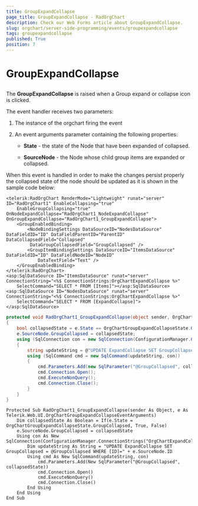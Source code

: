 ```yaml
---
title: GroupExpandCollapse
page_title: GroupExpandCollapse - RadOrgChart
description: Check our Web Forms article about GroupExpandCollapse.
slug: orgchart/server-side-programming/events/groupexpandcollapse
tags: groupexpandcollapse
published: True
position: 7
---
```


# GroupExpandCollapse



## 

The **GroupExpandCollapse** is raised when a Group expand or collapse icon is clicked.

The event handler receives two parameters:

1. The instance of the orgchart firing the event

2. An event arguments parameter containing the following properties:

	* **State** - the state of the Node that have been expanded of collapsed.

	* **SourceNode** - the Node whose child group items are expanded or collapsed.

When this event is handled in order to make the changes persist properly the collapsed state of the node should be updated as it is shown in the sample code below:

````ASPNET
<telerik:RadOrgChart RenderMode="Lightweight" runat="server" ID="RadOrgChart1" EnableCollapsing="true" 
    EnableGroupCollapsing="true"  OnNodeExpandCollapse="RadOrgChart1_NodeExpandCollapse" OnGroupExpandCollapse="RadOrgChart1_GroupExpandCollapse">
    <GroupEnabledBinding>
        <NodeBindingSettings DataSourceID="NodesDataSource" DataFieldID="ID" DataFieldParentID="ParentID" DataCollapsedField="Collapsed"
         DataGroupCollapsedField="GroupCollapsed" />
        <GroupItemBindingSettings DataSourceID="ItemsDataSource" DataFieldID="ID" DataFieldNodeID="NodeID"
            DataTextField="Text" />
    </GroupEnabledBinding>
</telerik:RadOrgChart>
<asp:SqlDataSource ID="ItemsDataSource" runat="server" ConnectionString="<%$ ConnectionStrings:OrgChartExpandCollapse %>"
    SelectCommand="SELECT * FROM [Items]"></asp:SqlDataSource>
<asp:SqlDataSource ID="NodesDataSource" runat="server" ConnectionString="<%$ ConnectionStrings:OrgChartExpandCollapse %>"
    SelectCommand="SELECT * FROM [ExpandCollapse]"></asp:SqlDataSource>
````





````C#
protected void RadOrgChart1_GroupExpandCollapse(object sender, OrgChartGroupExpandCollapseEventArguments e)
{
    bool collapsedState = e.State == OrgChartGroupExpandCollapseState.GroupCollapsed ? true : false;
    e.SourceNode.GroupCollapsed = collapsedState;
    using (SqlConnection con = new SqlConnection(ConfigurationManager.ConnectionStrings["OrgChartExpandCollapse"].ConnectionString))
    {
        string updateString = @"UPDATE ExpandCollapse SET GroupCollapsed = @GroupCollapsed WHERE [ID]=" + e.SourceNode.ID;
        using (SqlCommand cmd = new SqlCommand(updateString, con))
        {
            cmd.Parameters.Add(new SqlParameter("@GroupCollapsed", collapsedState));
            cmd.Connection.Open();
            cmd.ExecuteNonQuery();
            cmd.Connection.Close();
        }
    }
}
````
````VB.NET
Protected Sub RadOrgChart1_GroupExpandCollapse(sender As Object, e As Telerik.Web.UI.OrgChartGroupExpandCollapseEventArguments)
    Dim collapsedState As Boolean = If(e.State = OrgChartGroupExpandCollapseState.GroupCollapsed, True, False)
    e.SourceNode.GroupCollapsed = collapsedState
    Using con As New SqlConnection(ConfigurationManager.ConnectionStrings("OrgChartExpandCollapse").ConnectionString)
        Dim updateString As String = "UPDATE ExpandCollapse SET GroupCollapsed = @GroupCollapsed WHERE [ID]=" + e.SourceNode.ID
        Using cmd As New SqlCommand(updateString, con)
            cmd.Parameters.Add(New SqlParameter("@GroupCollapsed", collapsedState))
            cmd.Connection.Open()
            cmd.ExecuteNonQuery()
            cmd.Connection.Close()
        End Using
    End Using
End Sub
````


